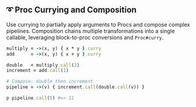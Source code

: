 ## ➰ Proc Currying and Composition

Use currying to partially apply arguments to Procs and compose complex pipelines. Composition chains multiple transformations into a single callable, leveraging block-to-proc conversions and `Proc#curry`.

```ruby
multiply = ->(x, y) { x * y }.curry
add      = ->(x, y) { x + y }.curry

double   = multiply.call(2)
increment = add.call(1)

# Compose: double then increment
pipeline = ->(v) { increment.call(double.call(v)) }

p pipeline.call(5) #=> 11
```